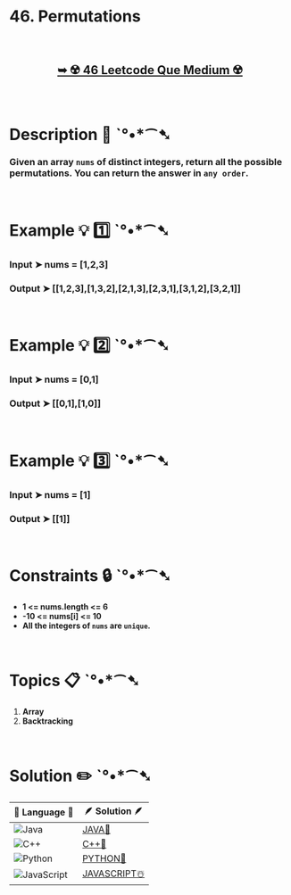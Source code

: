 # 46. Permutations

</br>

<h2 align="center"> 

<a href="https://leetcode.com/problems/permutations/description/"><strong>➥ ☢️ 46 Leetcode Que Medium ☢️ </strong></a>
</h2>

</br>

# Description 📜 ˋ°•*⁀➷

### Given an array `nums` of distinct integers, return all the possible permutations. You can return the answer in `any order`.


</br>

# Example 💡 1️⃣ ˋ°•*⁀➷

  ### Input  ➤ nums = [1,2,3]

  ### Output  ➤ [[1,2,3],[1,3,2],[2,1,3],[2,3,1],[3,1,2],[3,2,1]]

</br>

# Example 💡 2️⃣ ˋ°•*⁀➷

  ### Input ➤ nums = [0,1]

  ### Output  ➤ [[0,1],[1,0]] 


</br>

# Example 💡 3️⃣ ˋ°•*⁀➷

  ### Input ➤ nums = [1]

  ### Output  ➤ [[1]]

</br>

# Constraints 🔒 ˋ°•*⁀➷

- **1 <= nums.length <= 6**
- **-10 <= nums[i] <= 10**
- **All the integers of `nums` are `unique`.**

</br>

# Topics 📋 ˋ°•*⁀➷

1. **Array**
2. **Backtracking**

</br>

# Solution ✏️ ˋ°•*⁀➷

| 📒 Language 📒  | 🪶 Solution 🪶 |
| ------------- | ------------- |
|  ![Java](https://img.shields.io/badge/java-%23ED8B00.svg?style=for-the-badge&logo=openjdk&logoColor=white)  | [JAVA🍁](https://github.com/Prakhar-002/LEETCODE/blob/main/%F0%9F%8E%AD%20LEVEL%20wise%20que%20with%20solution%20%F0%9F%8E%AF/%E2%98%A2%EF%B8%8F%20Medium%2046.%20Permutations%20%E2%98%83%EF%B8%8F%20%F0%9F%8D%81%20%F0%9F%8D%B0%20%F0%9F%8E%B2/%F0%9F%8D%81JAVA_46_Permutations.java) |
|  ![C++](https://img.shields.io/badge/c++-%2300599C.svg?style=for-the-badge&logo=c%2B%2B&logoColor=white)  | [C++🎲](https://github.com/Prakhar-002/LEETCODE/blob/main/%F0%9F%8E%AD%20LEVEL%20wise%20que%20with%20solution%20%F0%9F%8E%AF/%E2%98%A2%EF%B8%8F%20Medium%2046.%20Permutations%20%E2%98%83%EF%B8%8F%20%F0%9F%8D%81%20%F0%9F%8D%B0%20%F0%9F%8E%B2/%F0%9F%8E%B2CPP_46_Permutations.cpp)  |
|  ![Python](https://img.shields.io/badge/python-3670A0?style=for-the-badge&logo=python&logoColor=ffdd54)    | [PYTHON🍰](https://github.com/Prakhar-002/LEETCODE/blob/main/%F0%9F%8E%AD%20LEVEL%20wise%20que%20with%20solution%20%F0%9F%8E%AF/%E2%98%A2%EF%B8%8F%20Medium%2046.%20Permutations%20%E2%98%83%EF%B8%8F%20%F0%9F%8D%81%20%F0%9F%8D%B0%20%F0%9F%8E%B2/%F0%9F%8D%B0PYTHON_46_Permutations.py) |
| ![JavaScript](https://img.shields.io/badge/javascript-%23323330.svg?style=for-the-badge&logo=javascript&logoColor=%23F7DF1E)   | [JAVASCRIPT☃️](https://github.com/Prakhar-002/LEETCODE/blob/main/%F0%9F%8E%AD%20LEVEL%20wise%20que%20with%20solution%20%F0%9F%8E%AF/%E2%98%A2%EF%B8%8F%20Medium%2046.%20Permutations%20%E2%98%83%EF%B8%8F%20%F0%9F%8D%81%20%F0%9F%8D%B0%20%F0%9F%8E%B2/%E2%98%83%EF%B8%8FJAVASCRIPT_46_Permutations.js) |

